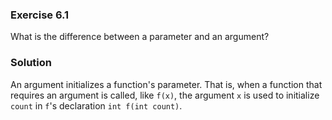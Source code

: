 ### Exercise 6.1

What is the difference between a parameter and an argument?

### Solution

An argument initializes a function's parameter. That is, when a function that
requires an argument is called, like `f(x)`, the argument `x` is used to
initialize `count` in `f`'s declaration `int f(int count)`.
